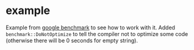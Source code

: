 # example

Example from [google benchmark](https://github.com/google/benchmark#basic-usage) to see how to work with it.
Added ```benchmark::DoNotOptimize``` to tell the compiler not to optimize some code (otherwise there will be 0 seconds for empty string).
